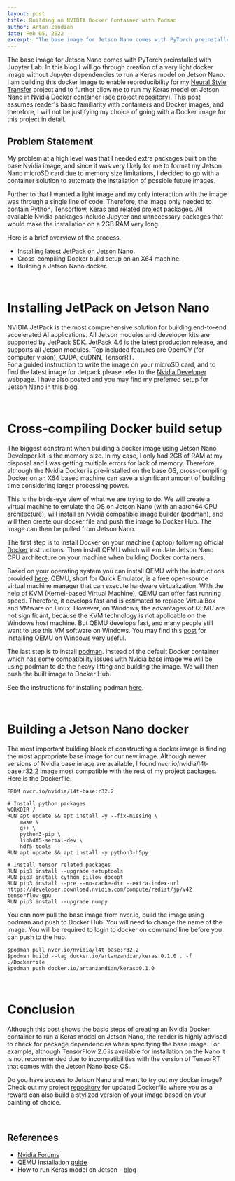 ```yaml
---
layout: post
title: Building an NVIDIA Docker Container with Podman
author: Artan Zandian
date: Feb 05, 2022
excerpt: "The base image for Jetson Nano comes with PyTorch preinstalled. In this blog I will go through creation of a docker image to run a Keras model on Jetson Nano."
---
```

The base image for Jetson Nano comes with PyTorch preinstalled with Jupyter Lab. In this blog I will go through creation of a very light docker image without Jupyter dependencies to run a Keras model on Jetson Nano. I am building this docker image to enable reproducibility for my [Neural Style Transfer](link_to_post) project and to further allow me to run my Keras model on Jetson Nano in Nvidia Docker container (see project [repository](https://github.com/artanzand/neural_style_transfer)). This post assumes reader's basic familiarity with containers and Docker images, and therefore, I will not be justifying my choice of going with a Docker image for this project in detail.
<br>

## Problem Statement

My problem at a high level was that I needed extra packages built on the base Nvidia image, and since it was very likely for me to format my Jetson Nano microSD card due to memory size limitations, I decided to go with a container solution to automate the installation of possible future images.

Further to that I wanted a light image and my only interaction with the image was through a single line of code. Therefore, the image only needed to contain Python, Tensorflow, Keras and related project packages. All available Nvidia packages include Jupyter and unnecessary packages that would make the installation on a 2GB RAM very long.

Here is a brief overview of the process.

- Installing latest JetPack on Jetson Nano.  
- Cross-compiling Docker build setup on an X64 machine.  
- Building a Jetson Nano docker.  
<br>

# Installing JetPack on Jetson Nano

NVIDIA JetPack is the most comprehensive solution for building end-to-end accelerated AI applications. All Jetson modules and developer kits are supported by JetPack SDK. JetPack 4.6 is the latest production release, and supports all Jetson modules. Top included features are OpenCV (for computer vision), CUDA, cuDNN, TensorRT.  
For a guided instruction to write the image on your microSD card, and to find the latest image for Jetpack please refer to the [Nvidia Developer](https://developer.nvidia.com/embedded/learn/get-started-jetson-nano-2gb-devkit#write) webpage. I have also posted and you may find my preferred setup for Jetson Nano in this [blog](https://artanzand.github.io//Setup-Jetson-Nano/).

<br>

# Cross-compiling Docker build setup

The biggest constraint when building a docker image using Jetson Nano Developer kit is the memory size. In my case, I only had 2GB of RAM at my disposal and I was getting multiple errors for lack of memory. Therefore, although the Nvidia Docker is pre-installed on the base OS, cross-compiling Docker on an X64 based machine can save a significant amount of building time considering larger processing power.

This is the birds-eye view of what we are trying to do. We will create a virtual machine to emulate the OS on Jetson Nano (with an aarch64 CPU architecture), will install an Nvidia compatible image builder (podman), and will then create our docker file and push the image to Docker Hub. The image can then be pulled from Jetson Nano.

The first step is to install Docker on your machine (laptop) following official [Docker](https://docs.docker.com/engine/install/ubuntu/) instructions. Then install QEMU which will emulate Jetson Nano CPU architecture on your machine when building Docker containers.  

Based on your operating system you can install QEMU with the instructions provided [here](https://www.qemu.org/download/). QEMU, short for Quick Emulator, is a free open-source virtual machine manager that can execute hardware virtualization. With the help of KVM (Kernel-based Virtual Machine), QEMU can offer fast running speed. Therefore, it develops fast and is estimated to replace VirtualBox and VMware on Linux. However, on Windows, the advantages of QEMU are not significant, because the KVM technology is not applicable on the Windows host machine. But QEMU develops fast, and many people still want to use this VM software on Windows. You may find this [post](https://www.minitool.com/partition-disk/qemu-for-windows.html) for installing QEMU on Windows very useful.

The last step is to install [podman](https://podman.io/). Instead of the default Docker container which has some compatibility issues with Nvidia base image we will be using podman to do the heavy lifting and building the image. We will then push the built image to Docker Hub.  

See the instructions for installing podman [here](https://podman.io/getting-started/installation).

<br>

# Building a Jetson Nano docker

 The most important building block of constructing a docker image is finding the most appropriate base image for our new image. Although newer versions of Nvidia base image are available, I found nvcr.io/nvidia/l4t-base:r32.2 image most compatible with the rest of my project packages. Here is the Dockerfile.

```console
FROM nvcr.io/nvidia/l4t-base:r32.2

# Install python packages
WORKDIR /
RUN apt update && apt install -y --fix-missing \
    make \
    g++ \
    python3-pip \
    libhdf5-serial-dev \
    hdf5-tools
RUN apt update && apt install -y python3-h5py

# Install tensor related packages
RUN pip3 install --upgrade setuptools
RUN pip3 install cython pillow docopt
RUN pip3 install --pre --no-cache-dir --extra-index-url https://developer.download.nvidia.com/compute/redist/jp/v42 tensorflow-gpu
RUN pip3 install --upgrade numpy
```

You can now pull the base image from nvcr.io, build the image using podman and push to Docker Hub. You will need to change the name of the image. You will be required to login to docker on command line before you can push to the hub.

```console
$podman pull nvcr.io/nvidia/l4t-base:r32.2
$podman build --tag docker.io/artanzandian/keras:0.1.0 . -f ./Dockerfile
$podman push docker.io/artanzandian/keras:0.1.0
```

<br>

# Conclusion

Although this post shows the basic steps of creating an Nvidia Docker container to run a Keras model on Jetson Nano, the reader is highly advised to check for package dependencies when specifying the base image. For example, although TensorFlow 2.0 is available for installation on the Nano it is not recommended due to incompatibilities with the version of TensorRT that comes with the Jetson Nano base OS.

Do you have access to Jetson Nano and want to try out my docker image? Check out my project [repository](https://github.com/artanzand/neural_style_transfer) for updated Dockerfile where you as a reward can also build a stylized version of your image based on your painting of choice.

<br>

## References

- [Nvidia Forums](https://forums.developer.nvidia.com/categories)
- QEMU Installation [guide](https://www.qemu.org/download/)
- How to run Keras model on Jetson - [blog](https://www.dlology.com/blog/how-to-run-keras-model-on-jetson-nano/)
